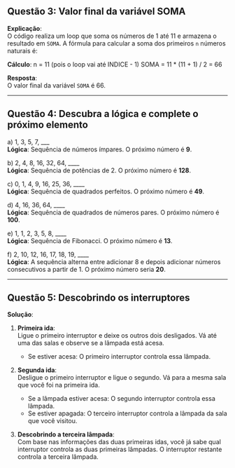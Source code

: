 ## Questão 3: Valor final da variável SOMA

**Explicação**:  
O código realiza um loop que soma os números de 1 até 11 e armazena o resultado em `SOMA`. A fórmula para calcular a soma dos primeiros `n` números naturais é:

**Cálculo**:
n = 11 (pois o loop vai até INDICE - 1) SOMA = 11 * (11 + 1) / 2 = 66

**Resposta**:  
O valor final da variável `SOMA` é 66.

---

## Questão 4: Descubra a lógica e complete o próximo elemento

a) 1, 3, 5, 7, ___  
**Lógica**: Sequência de números ímpares. O próximo número é **9**.

b) 2, 4, 8, 16, 32, 64, ____  
**Lógica**: Sequência de potências de 2. O próximo número é **128**.

c) 0, 1, 4, 9, 16, 25, 36, ____  
**Lógica**: Sequência de quadrados perfeitos. O próximo número é **49**.

d) 4, 16, 36, 64, ____  
**Lógica**: Sequência de quadrados de números pares. O próximo número é **100**.

e) 1, 1, 2, 3, 5, 8, ____  
**Lógica**: Sequência de Fibonacci. O próximo número é **13**.

f) 2, 10, 12, 16, 17, 18, 19, ____  
**Lógica**: A sequência alterna entre adicionar 8 e depois adicionar números consecutivos a partir de 1. O próximo número seria **20**.

---

## Questão 5: Descobrindo os interruptores

**Solução**:

1. **Primeira ida**:  
   Ligue o primeiro interruptor e deixe os outros dois desligados. Vá até uma das salas e observe se a lâmpada está acesa.  
   - Se estiver acesa: O primeiro interruptor controla essa lâmpada.

2. **Segunda ida**:  
   Desligue o primeiro interruptor e ligue o segundo. Vá para a mesma sala que você foi na primeira ida.  
   - Se a lâmpada estiver acesa: O segundo interruptor controla essa lâmpada.
   - Se estiver apagada: O terceiro interruptor controla a lâmpada da sala que você visitou.

3. **Descobrindo a terceira lâmpada**:  
   Com base nas informações das duas primeiras idas, você já sabe qual interruptor controla as duas primeiras lâmpadas. O interruptor restante controla a terceira lâmpada.
